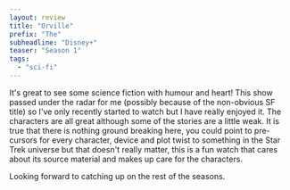 ```yaml
---
layout: review
title: "Orville"
prefix: "The"
subheadline: "Disney+"
teaser: "Season 1"
tags:
  - "sci-fi"
---
```


It's great to see some science fiction with humour and heart! This show passed under
the radar for me (possibly because of the non-obvious SF title) so I've only recently
started to watch but I have really enjoyed it. The characters are all great although
some of the stories are a little weak. It is true that there is nothing ground
breaking here, you could point to pre-cursors for every character, device and
plot twist to something in the Star Trek universe but that doesn't really matter,
this is a fun watch that cares about its source material and makes up care for
the characters.

Looking forward to catching up on the rest of the seasons.
